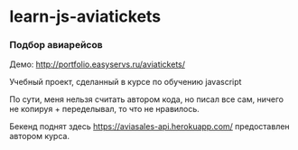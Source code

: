# learn-js-aviatickets

### Подбор авиарейсов
Демо: http://portfolio.easyservs.ru/aviatickets/

Учебный проект, сделанный в курсе по обучению javascript

По сути, меня нельзя считать автором кода, но писал все сам, ничего не копируя + переделывал, то что не нравилось.

Бекенд поднят здесь https://aviasales-api.herokuapp.com/ предоставлен автором курса.
